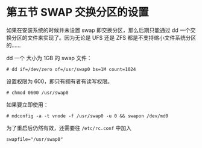 # 第五节 SWAP 交换分区的设置

如果在安装系统的时候并未设置 swap 即交换分区，那么后期只能通过 dd 一个交换分区的文件来实现了。因为无论是 UFS 还是 ZFS 都是不支持缩小文件系统分区的……

dd 一个 大小为 1GB 的 swap 文件：

```
# dd if=/dev/zero of=/usr/swap0 bs=1M count=1024
```

设置权限为 600，即只有拥有者有读写权限。

```
# chmod 0600 /usr/swap0
```

如果要立即使用：

```
# mdconfig -a -t vnode -f /usr/swap0 -u 0 && swapon /dev/md0
```

为了重启后仍然有效，还需要往 `/etc/rc.conf` 中加入

```
swapfile="/usr/swap0"
```

